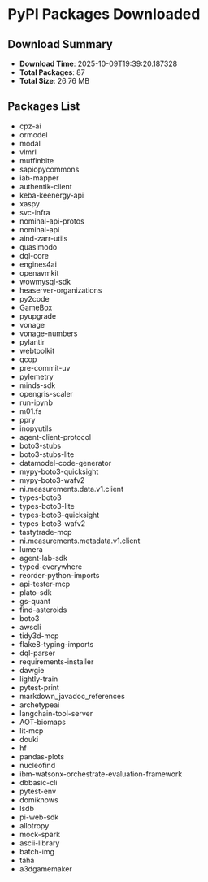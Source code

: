 # PyPI Packages Downloaded

## Download Summary
- **Download Time**: 2025-10-09T19:39:20.187328
- **Total Packages**: 87
- **Total Size**: 26.76 MB

## Packages List
- cpz-ai
- ormodel
- modal
- vlmrl
- muffinbite
- sapiopycommons
- iab-mapper
- authentik-client
- keba-keenergy-api
- xaspy
- svc-infra
- nominal-api-protos
- nominal-api
- aind-zarr-utils
- quasimodo
- dql-core
- engines4ai
- openavmkit
- wowmysql-sdk
- heaserver-organizations
- py2code
- GameBox
- pyupgrade
- vonage
- vonage-numbers
- pylantir
- webtoolkit
- qcop
- pre-commit-uv
- pylemetry
- minds-sdk
- opengris-scaler
- run-ipynb
- m01.fs
- ppry
- inopyutils
- agent-client-protocol
- boto3-stubs
- boto3-stubs-lite
- datamodel-code-generator
- mypy-boto3-quicksight
- mypy-boto3-wafv2
- ni.measurements.data.v1.client
- types-boto3
- types-boto3-lite
- types-boto3-quicksight
- types-boto3-wafv2
- tastytrade-mcp
- ni.measurements.metadata.v1.client
- lumera
- agent-lab-sdk
- typed-everywhere
- reorder-python-imports
- api-tester-mcp
- plato-sdk
- gs-quant
- find-asteroids
- boto3
- awscli
- tidy3d-mcp
- flake8-typing-imports
- dql-parser
- requirements-installer
- dawgie
- lightly-train
- pytest-print
- markdown_javadoc_references
- archetypeai
- langchain-tool-server
- AOT-biomaps
- lit-mcp
- douki
- hf
- pandas-plots
- nucleofind
- ibm-watsonx-orchestrate-evaluation-framework
- dbbasic-cli
- pytest-env
- domiknows
- lsdb
- pi-web-sdk
- allotropy
- mock-spark
- ascii-library
- batch-img
- taha
- a3dgamemaker
